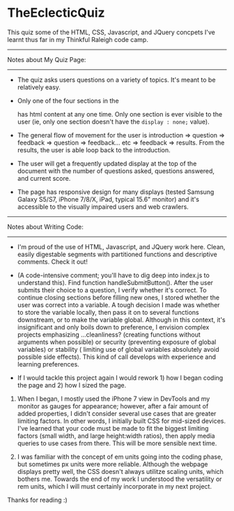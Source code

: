 # TheEclecticQuiz
This quiz some of the HTML, CSS, Javascript, and JQuery concpets I've learnt thus far in my Thinkful Raleigh code camp. 

_________________________________________
Notes about My Quiz Page:
_________________________________________

- The quiz asks users questions on a variety of topics.  It's meant to be relatively easy.

- Only one of the four sections in the <main> has html content at any one time.  Only one section is ever visible to the user (ie, only one section doesn't have the `display : none;` value).

- The general flow of movement for the user is introduction => question => feedback => question => feedback... etc => feedback => results.  From the results, the user is able loop back to the introduction.

- The user will get a frequently updated display at the top of the document with the number of questions asked, questions answered, and current score.

- The page has responsive design for many displays (tested Samsung Galaxy S5/S7, iPhone 7/8/X, iPad, typical 15.6" monitor) and it's accessible to the visually impaired users and web crawlers.

_________________________________________
Notes about Writing Code:
_________________________________________

- I'm proud of the use of HTML, Javascript, and JQuery work here.  Clean, easily digestable segments with partitioned functions and descriptive comments.  Check it out!

- (A code-intensive comment; you'll have to dig deep into index.js to understand this).  Find function handleSubmitButton(). After the user submits their choice to a question, I verify whether it's correct.  To continue closing sections before filling new ones, I stored whether the user was correct into a variable.  A tough decision I made was whether to store the variable locally, then pass it on to several functions downstream, or to make the variable global.  Although in this context, it's insignificant and only boils down to preference, I envision complex projects emphasizing ...cleanliness? (creating functions without arguments when possible) or security (preventing exposure of global variables) or stability ( limiting use of global variables absolutely avoid possible side effects).  This kind of call develops with experience and learning preferences.

- If I would tackle this project again I would rework 1) how I began coding the page and 2) how I sized the page.

1)  When I began, I mostly used the iPhone 7 view in DevTools and my monitor as gauges for appearance; however, after a fair amount of added properties, I didn't consider several use cases that are greater limiting factors.  In other words, I initially built CSS for mid-sized devices.  I've learned that your code must be made to fit the biggest limiting factors (small width, and large height:width ratios), then apply media queries to use cases from there.  This will be more sensible next time.

2)  I was familiar with the concept of em units going into the coding phase, but sometimes px units were more reliable.  Although the webpage displays pretty well, the CSS doesn't always utilitze scaling units, which bothers me.  Towards the end of my work I understood the versatility or rem units, which I will must certainly incorporate in my next project.


Thanks for reading :)
